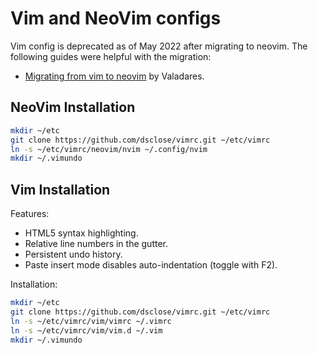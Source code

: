 # Vim and NeoVim configs
Vim config is deprecated as of May 2022 after migrating to neovim. The
following guides were helpful with the migration:

*   [Migrating from vim to neovim](https://otavio.dev/2018/09/30/migrating-from-vim-to-neovim/) by Valadares.

## NeoVim Installation

```bash
mkdir ~/etc
git clone https://github.com/dsclose/vimrc.git ~/etc/vimrc
ln -s ~/etc/vimrc/neovim/nvim ~/.config/nvim
mkdir ~/.vimundo
```

## Vim Installation

Features:

* HTML5 syntax highlighting.
* Relative line numbers in the gutter.
* Persistent undo history.
* Paste insert mode disables auto-indentation (toggle with F2).

Installation:

```bash
mkdir ~/etc
git clone https://github.com/dsclose/vimrc.git ~/etc/vimrc
ln -s ~/etc/vimrc/vim/vimrc ~/.vimrc
ln -s ~/etc/vimrc/vim/vim.d ~/.vim
mkdir ~/.vimundo
```


